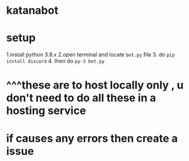 # katanabot
# setup
1.install python 3.8.x
2.open terminal and locate `bot.py` file
3. do `pip install discord`
4. then do `py-3 bot.py`
# ^^^these are to host locally only , u don't need to do all these in a hosting service
# if causes any errors then create a issue
